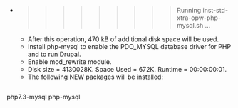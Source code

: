 * >>>>>>>>> Running inst-std-xtra-opw-php-mysql.sh ...
  * After this operation, 470 kB of additional disk space will be used.
  * Install php-mysql to enable the PDO_MYSQL database driver for PHP and to run Drupal.
  * Enable mod_rewrite module.
  * Disk size = 4130028K. Space Used = 672K. Runtime = 00:00:00:01.
  * The following NEW packages will be installed:
  ```bash
php7.3-mysql php-mysql
  ```
